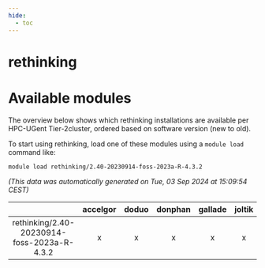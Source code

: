 ```yaml
---
hide:
  - toc
---
```


rethinking
==========

# Available modules


The overview below shows which rethinking installations are available per HPC-UGent Tier-2cluster, ordered based on software version (new to old).

To start using rethinking, load one of these modules using a `module load` command like:

```shell
module load rethinking/2.40-20230914-foss-2023a-R-4.3.2
```

*(This data was automatically generated on Tue, 03 Sep 2024 at 15:09:54 CEST)*  

| |accelgor|doduo|donphan|gallade|joltik|shinx|skitty|
| :---: | :---: | :---: | :---: | :---: | :---: | :---: | :---: |
|rethinking/2.40-20230914-foss-2023a-R-4.3.2|x|x|x|x|x|-|x|
